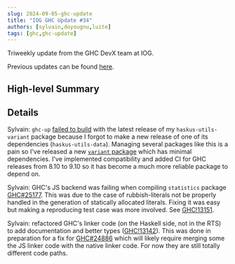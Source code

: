 ```yaml
---
slug: 2024-09-05-ghc-update
title: "IOG GHC Update #34"
authors: [sylvain,doyougnu,luite]
tags: [ghc,ghc-update]
---
```


Triweekly update from the GHC DevX team at IOG.

<!-- truncate -->

Previous updates can be found [here](https://engineering.iog.io/tags/ghc-update).

## High-level Summary


## Details

Sylvain: `ghc-up` [failed to build](https://github.com/haskus/packages/issues/62) with the latest release of my `haskus-utils-variant` package because I forgot to make a new release of one of its dependencies (`haskus-utils-data`). Managing several packages like this is a pain so I've released a new [`variant` package](https://hackage.haskell.org/package/variant) which has minimal dependencies. I've implemented compatibility and added CI for GHC releases from 8.10 to 9.10 so it has become a much more reliable package to depend on.

Sylvain: GHC's JS backend was failing when compiling `statistics` package [GHC#25177](https://gitlab.haskell.org/ghc/ghc/-/issues/25177). This was due to the case of rubbish-literals not be properly handled in the generation of statically allocated literals. Fixing it was easy but making a reproducing test case was more involved. See [GHC!13151](https://gitlab.haskell.org/ghc/ghc/-/merge_requests/13151).

Sylvain: refactored GHC's linker code (on the Haskell side, not in the RTS) to add documentation and better types ([GHC!13142](https://gitlab.haskell.org/ghc/ghc/-/merge_requests/13142)). This was done in preparation for a fix for [GHC#24886](https://gitlab.haskell.org/ghc/ghc/-/issues/24886) which will likely require merging some the JS linker code with the native linker code. For now they are still totally different code paths.
